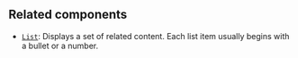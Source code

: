 ## Related components

- [`List`](https://github.com/Shopify/ui-extensions/tree/main/packages/checkout-ui-extensions/src/components/List): Displays a set of related content. Each list item usually begins with a bullet or a number.
